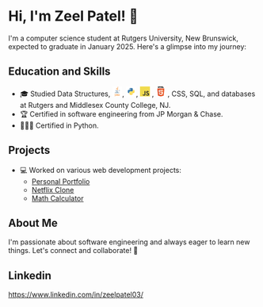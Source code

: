 # Hi, I'm Zeel Patel! 👋

I'm a computer science student at Rutgers University, New Brunswick, expected to graduate in January 2025. Here's a glimpse into my journey:

## Education and Skills
- 🎓 Studied Data Structures, <code><img height="20" alt="Java" src="https://raw.githubusercontent.com/github/explore/80688e429a7d4ef2fca1e82350fe8e3517d3494d/topics/java/java.png"></code>, <code><img height="20" alt="Python" src="https://raw.githubusercontent.com/github/explore/80688e429a7d4ef2fca1e82350fe8e3517d3494d/topics/python/python.png"></code>, <code><img height="20" alt="javascript" src="https://raw.githubusercontent.com/github/explore/80688e429a7d4ef2fca1e82350fe8e3517d3494d/topics/javascript/javascript.png"></code>
, <code><img height="20" alt="HTML" src="https://raw.githubusercontent.com/github/explore/80688e429a7d4ef2fca1e82350fe8e3517d3494d/topics/html/html.png"></code>
, CSS, SQL, and databases at Rutgers and Middlesex County College, NJ.
- 🏆 Certified in software engineering from JP Morgan & Chase.
- 👨🏽‍💻 Certified in Python.

## Projects
- 💻 Worked on various web development projects:
  - [Personal Portfolio](https://zeelpatel.online/index.html)
  - [Netflix Clone](https://github.com/Zeel200/netflix)
  - [Math Calculator](https://github.com/Zeel200/Calculator)

## About Me
I'm passionate about software engineering and always eager to learn new things. Let's connect and collaborate! 🚀

## Linkedin
https://www.linkedin.com/in/zeelpatel03/
